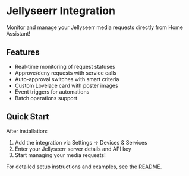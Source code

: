# Jellyseerr Integration

Monitor and manage your Jellyseerr media requests directly from Home Assistant!

## Features

- Real-time monitoring of request statuses
- Approve/deny requests with service calls
- Auto-approval switches with smart criteria
- Custom Lovelace card with poster images
- Event triggers for automations
- Batch operations support

## Quick Start

After installation:
1. Add the integration via Settings → Devices & Services
2. Enter your Jellyseerr server details and API key
3. Start managing your media requests!

For detailed setup instructions and examples, see the [README](https://github.com/brandon-relentnet/jellyseerr-hacs).